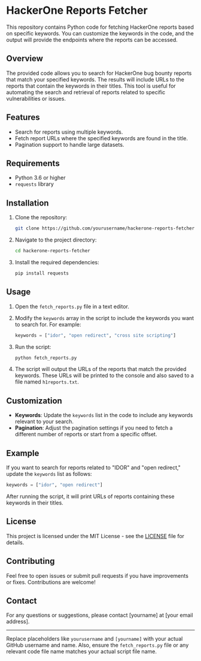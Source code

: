 # HackerOne Reports Fetcher

This repository contains Python code for fetching HackerOne reports based on specific keywords. You can customize the keywords in the code, and the output will provide the endpoints where the reports can be accessed.

## Overview

The provided code allows you to search for HackerOne bug bounty reports that match your specified keywords. The results will include URLs to the reports that contain the keywords in their titles. This tool is useful for automating the search and retrieval of reports related to specific vulnerabilities or issues.

## Features

- Search for reports using multiple keywords.
- Fetch report URLs where the specified keywords are found in the title.
- Pagination support to handle large datasets.

## Requirements

- Python 3.6 or higher
- `requests` library

## Installation

1. Clone the repository:

   ```bash
   git clone https://github.com/yourusername/hackerone-reports-fetcher.git
   ```

2. Navigate to the project directory:

   ```bash
   cd hackerone-reports-fetcher
   ```

3. Install the required dependencies:

   ```bash
   pip install requests
   ```

## Usage

1. Open the `fetch_reports.py` file in a text editor.

2. Modify the `keywords` array in the script to include the keywords you want to search for. For example:

   ```python
   keywords = ["idor", "open redirect", "cross site scripting"]
   ```

3. Run the script:

   ```bash
   python fetch_reports.py
   ```

4. The script will output the URLs of the reports that match the provided keywords. These URLs will be printed to the console and also saved to a file named `h1reports.txt`.

## Customization

- **Keywords**: Update the `keywords` list in the code to include any keywords relevant to your search.
- **Pagination**: Adjust the pagination settings if you need to fetch a different number of reports or start from a specific offset.

## Example

If you want to search for reports related to "IDOR" and "open redirect," update the `keywords` list as follows:

```python
keywords = ["idor", "open redirect"]
```

After running the script, it will print URLs of reports containing these keywords in their titles.

## License

This project is licensed under the MIT License - see the [LICENSE](LICENSE) file for details.

## Contributing

Feel free to open issues or submit pull requests if you have improvements or fixes. Contributions are welcome!

## Contact

For any questions or suggestions, please contact [yourname] at [your email address].

---

Replace placeholders like `yourusername` and `[yourname]` with your actual GitHub username and name. Also, ensure the `fetch_reports.py` file or any relevant code file name matches your actual script file name.